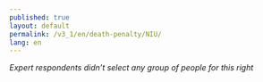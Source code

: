 ```yaml
---
published: true
layout: default
permalink: /v3_1/en/death-penalty/NIU/
lang: en
---
```

_Expert respondents didn’t select any group of people for this right_
